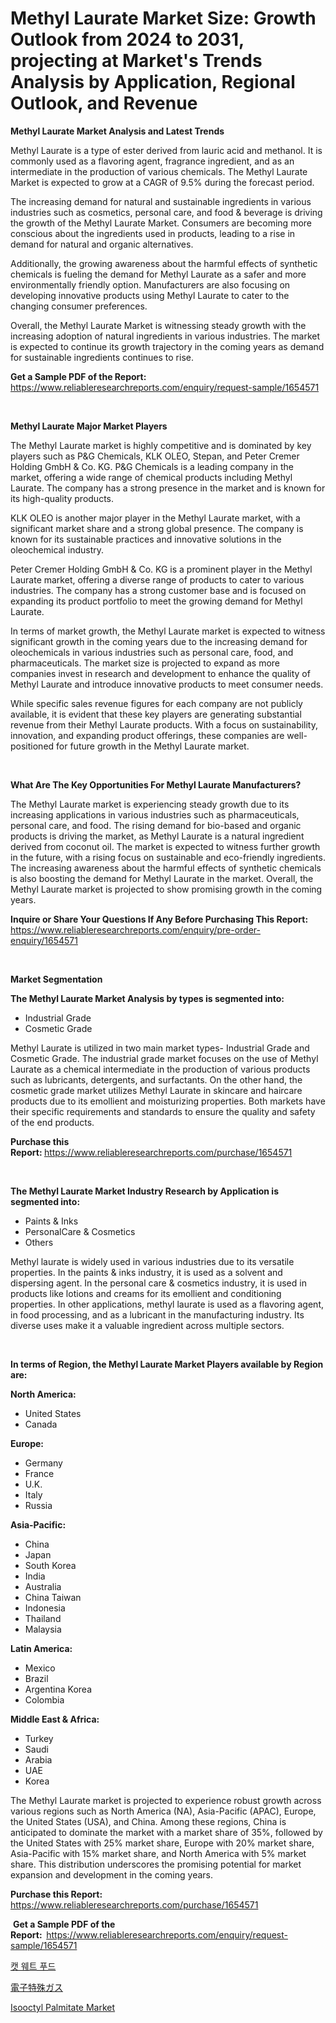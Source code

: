 <p><h1>Methyl Laurate Market Size: Growth Outlook from 2024 to 2031, projecting at Market's Trends Analysis by Application, Regional Outlook, and Revenue</h1></p><p><strong>Methyl Laurate Market Analysis and Latest Trends</strong></p>
<p><p>Methyl Laurate is a type of ester derived from lauric acid and methanol. It is commonly used as a flavoring agent, fragrance ingredient, and as an intermediate in the production of various chemicals. The Methyl Laurate Market is expected to grow at a CAGR of 9.5% during the forecast period. </p><p>The increasing demand for natural and sustainable ingredients in various industries such as cosmetics, personal care, and food & beverage is driving the growth of the Methyl Laurate Market. Consumers are becoming more conscious about the ingredients used in products, leading to a rise in demand for natural and organic alternatives. </p><p>Additionally, the growing awareness about the harmful effects of synthetic chemicals is fueling the demand for Methyl Laurate as a safer and more environmentally friendly option. Manufacturers are also focusing on developing innovative products using Methyl Laurate to cater to the changing consumer preferences.</p><p>Overall, the Methyl Laurate Market is witnessing steady growth with the increasing adoption of natural ingredients in various industries. The market is expected to continue its growth trajectory in the coming years as demand for sustainable ingredients continues to rise.</p></p>
<p><strong>Get a Sample PDF of the Report:&nbsp;</strong> <a href="https://www.reliableresearchreports.com/enquiry/request-sample/1654571">https://www.reliableresearchreports.com/enquiry/request-sample/1654571</a></p>
<p>&nbsp;</p>
<p><strong>Methyl Laurate Major Market Players</strong></p>
<p><p>The Methyl Laurate market is highly competitive and is dominated by key players such as P&G Chemicals, KLK OLEO, Stepan, and Peter Cremer Holding GmbH & Co. KG. P&G Chemicals is a leading company in the market, offering a wide range of chemical products including Methyl Laurate. The company has a strong presence in the market and is known for its high-quality products.</p><p>KLK OLEO is another major player in the Methyl Laurate market, with a significant market share and a strong global presence. The company is known for its sustainable practices and innovative solutions in the oleochemical industry.</p><p>Peter Cremer Holding GmbH & Co. KG is a prominent player in the Methyl Laurate market, offering a diverse range of products to cater to various industries. The company has a strong customer base and is focused on expanding its product portfolio to meet the growing demand for Methyl Laurate.</p><p>In terms of market growth, the Methyl Laurate market is expected to witness significant growth in the coming years due to the increasing demand for oleochemicals in various industries such as personal care, food, and pharmaceuticals. The market size is projected to expand as more companies invest in research and development to enhance the quality of Methyl Laurate and introduce innovative products to meet consumer needs.</p><p>While specific sales revenue figures for each company are not publicly available, it is evident that these key players are generating substantial revenue from their Methyl Laurate products. With a focus on sustainability, innovation, and expanding product offerings, these companies are well-positioned for future growth in the Methyl Laurate market.</p></p>
<p>&nbsp;</p>
<p><strong>What Are The Key Opportunities For Methyl Laurate Manufacturers?</strong></p>
<p><p>The Methyl Laurate market is experiencing steady growth due to its increasing applications in various industries such as pharmaceuticals, personal care, and food. The rising demand for bio-based and organic products is driving the market, as Methyl Laurate is a natural ingredient derived from coconut oil. The market is expected to witness further growth in the future, with a rising focus on sustainable and eco-friendly ingredients. The increasing awareness about the harmful effects of synthetic chemicals is also boosting the demand for Methyl Laurate in the market. Overall, the Methyl Laurate market is projected to show promising growth in the coming years.</p></p>
<p><strong>Inquire or Share Your Questions If Any Before Purchasing This Report:</strong> <a href="https://www.reliableresearchreports.com/enquiry/pre-order-enquiry/1654571">https://www.reliableresearchreports.com/enquiry/pre-order-enquiry/1654571</a></p>
<p>&nbsp;</p>
<p><strong>Market Segmentation</strong></p>
<p><strong>The Methyl Laurate Market Analysis by types is segmented into:</strong></p>
<p><ul><li>Industrial Grade</li><li>Cosmetic Grade</li></ul></p>
<p><p>Methyl Laurate is utilized in two main market types- Industrial Grade and Cosmetic Grade. The industrial grade market focuses on the use of Methyl Laurate as a chemical intermediate in the production of various products such as lubricants, detergents, and surfactants. On the other hand, the cosmetic grade market utilizes Methyl Laurate in skincare and haircare products due to its emollient and moisturizing properties. Both markets have their specific requirements and standards to ensure the quality and safety of the end products.</p></p>
<p><strong>Purchase this Report:&nbsp;</strong><a href="https://www.reliableresearchreports.com/purchase/1654571">https://www.reliableresearchreports.com/purchase/1654571</a></p>
<p>&nbsp;</p>
<p><strong>The Methyl Laurate Market Industry Research by Application is segmented into:</strong></p>
<p><ul><li>Paints & Inks</li><li>PersonalCare & Cosmetics</li><li>Others</li></ul></p>
<p><p>Methyl laurate is widely used in various industries due to its versatile properties. In the paints & inks industry, it is used as a solvent and dispersing agent. In the personal care & cosmetics industry, it is used in products like lotions and creams for its emollient and conditioning properties. In other applications, methyl laurate is used as a flavoring agent, in food processing, and as a lubricant in the manufacturing industry. Its diverse uses make it a valuable ingredient across multiple sectors.</p></p>
<p>&nbsp;</p>
<p><strong>In terms of Region, the Methyl Laurate Market Players available by Region are:</strong></p>
<p>
    <p> <strong> North America: </strong>
        <ul>
            <li>United States</li>
            <li>Canada</li>
        </ul>
        </p> 
    <p> <strong> Europe: </strong>
        <ul>
            <li>Germany</li>
            <li>France</li>
            <li>U.K.</li>
            <li>Italy</li>
            <li>Russia</li>
        </ul>
        </p> 
    <p> <strong> Asia-Pacific: </strong>
        <ul>
            <li>China</li>
            <li>Japan</li>
            <li>South Korea</li>
            <li>India</li>
            <li>Australia</li>
            <li>China Taiwan</li>
            <li>Indonesia</li>
            <li>Thailand</li>
            <li>Malaysia</li>
        </ul>
        </p> 
    <p> <strong> Latin America: </strong>
        <ul>
            <li>Mexico</li>
            <li>Brazil</li>
            <li>Argentina Korea</li>
            <li>Colombia</li>
        </ul>
        </p> 
    <p> <strong> Middle East & Africa: </strong>
        <ul>
            <li>Turkey</li>
            <li>Saudi</li>
            <li>Arabia</li>
            <li>UAE</li>
            <li>Korea</li>
        </ul>
    </p>
    </p>
<p><p>The Methyl Laurate market is projected to experience robust growth across various regions such as North America (NA), Asia-Pacific (APAC), Europe, the United States (USA), and China. Among these regions, China is anticipated to dominate the market with a market share of 35%, followed by the United States with 25% market share, Europe with 20% market share, Asia-Pacific with 15% market share, and North America with 5% market share. This distribution underscores the promising potential for market expansion and development in the coming years.</p></p>
<p><strong>Purchase this Report: </strong><a href="https://www.reliableresearchreports.com/purchase/1654571">https://www.reliableresearchreports.com/purchase/1654571</a></p>
<p>&nbsp;<strong>Get a Sample PDF of the Report:&nbsp;&nbsp;</strong><a href="https://www.reliableresearchreports.com/enquiry/request-sample/1654571">https://www.reliableresearchreports.com/enquiry/request-sample/1654571</a></p>
<p><strong></strong></p>
<p><p><a href="https://github.com/jntpkh496620/Market-Research-Report-List-1/blob/main/9384014193904.md">캣 웨트 푸드</a></p><p><a href="https://github.com/lababdou/Market-Research-Report-List-2/blob/main/5157958194180.md">電子特殊ガス</a></p><p><a href="https://github.com/NorbertYates/Market-Research-Report-List-4/blob/main/isooctyl-palmitate-market.md">Isooctyl Palmitate Market</a></p></p>